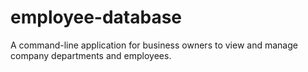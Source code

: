 # employee-database
A command-line application for business owners to view and manage company departments and employees.
